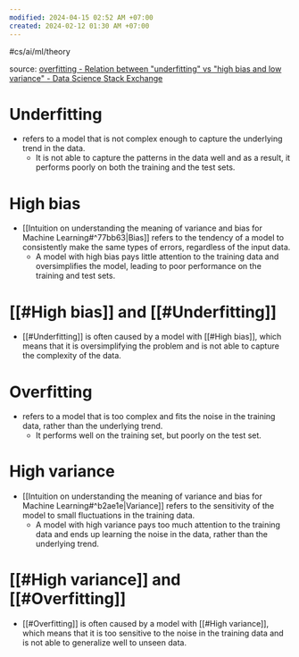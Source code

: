 ```yaml
---
modified: 2024-04-15 02:52 AM +07:00
created: 2024-02-12 01:30 AM +07:00
---
```

#cs/ai/ml/theory 

source: [overfitting - Relation between "underfitting" vs "high bias and low variance" - Data Science Stack Exchange](https://datascience.stackexchange.com/a/117211)

# Underfitting
- refers to a model that is not complex enough to capture the underlying trend in the data.
	- It is not able to capture the patterns in the data well and as a result, it performs poorly on both the training and the test sets.

# High bias
- [[Intuition on understanding the meaning of variance and bias for Machine Learning#^77bb63|Bias]] refers to the tendency of a model to consistently make the same types of errors, regardless of the input data. 
	- A model with high bias pays little attention to the training data and oversimplifies the model, leading to poor performance on the training and test sets.

# [[#High bias]] and [[#Underfitting]]
- [[#Underfitting]] is often caused by a model with [[#High bias]], which means that it is oversimplifying the problem and is not able to capture the complexity of the data.

# Overfitting
- refers to a model that is too complex and fits the noise in the training data, rather than the underlying trend.
	- It performs well on the training set, but poorly on the test set.

# High variance
- [[Intuition on understanding the meaning of variance and bias for Machine Learning#^b2ae1e|Variance]] refers to the sensitivity of the model to small fluctuations in the training data.
	- A model with high variance pays too much attention to the training data and ends up learning the noise in the data, rather than the underlying trend.

# [[#High variance]] and [[#Overfitting]]
- [[#Overfitting]] is often caused by a model with [[#High variance]], which means that it is too sensitive to the noise in the training data and is not able to generalize well to unseen data.